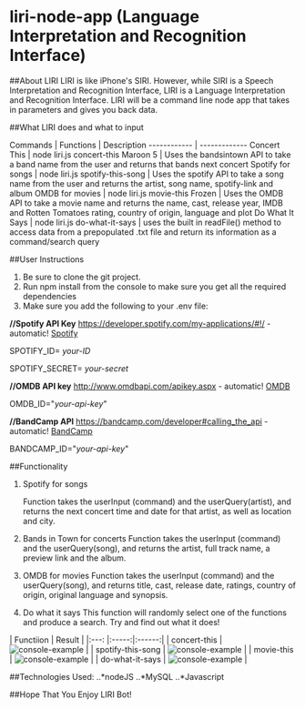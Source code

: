# **liri-node-app (Language Interpretation and Recognition Interface)**

##About LIRI
LIRI is like iPhone's SIRI. However, while SIRI is a Speech Interpretation and Recognition Interface, LIRI is a Language Interpretation and Recognition Interface. LIRI will be a command line node app that takes in parameters and gives you back data.

##What LIRI does and what to input

Commands | Functions | Description
------------ | -------------
Concert This | node liri.js concert-this Maroon 5 | Uses the bandsintown API to take a band name from the user and returns that bands next concert
Spotify for songs | node liri.js spotify-this-song | Uses the spotify API to take a song name from the user and returns the artist, song name, spotify-link and album
OMDB for movies | node liri.js movie-this Frozen | Uses the OMDB API to take a movie name and returns the name, cast, release year, IMDB and Rotten Tomatoes rating, country of origin, language and plot
Do What It Says | node liri.js do-what-it-says | uses the built in readFile() method to access data from a prepopulated .txt file and return its information as a command/search query

##User Instructions
1. Be sure to clone the git project.
2. Run npm install from the console to make sure you get all the required dependencies
3. Make sure you add the following to your .env file:

**//Spotify API Key**
https://developer.spotify.com/my-applications/#!/ - automatic!
[Spotify](https://developer.spotify.com/my-applications/#!/)

SPOTIFY_ID= _your-ID_

SPOTIFY_SECRET= _your-secret_

**//OMDB API key**
http://www.omdbapi.com/apikey.aspx - automatic!
[OMDB](http://www.omdbapi.com/apikey.aspx)

OMDB_ID="_your-api-key_"

**//BandCamp API**
https://bandcamp.com/developer#calling_the_api - automatic!
[BandCamp](https://bandcamp.com/developer#calling_the_api)

BANDCAMP_ID="_your-api-key_"

##Functionality

1. Spotify for songs

    Function takes the userInput (command) and the userQuery(artist), and returns the next concert time and date for that artist, as well as location and city.

2. Bands in Town for concerts
    Function takes the userInput (command) and the userQuery(song), and returns the artist, full track name, a preview link and the album.

3. OMDB for movies
    Function takes the userInput (command) and the userQuery(song), and returns title, cast, release date, ratings, country of origin, original language and synopsis. 

4. Do what it says
    This function will randomly select one of the functions and produce a search. Try and find out what it does!

| Functiion | Result | 
|:---: |:-----:|:------:| 
| concert-this | ![console-example](img/concert-this-entry.gif) |
| spotify-this-song | ![console-example](img/spotify-this-entry.gif) | 
| movie-this | ![console-example](img/movie-this-entry.gif) | 
| do-what-it-says | ![console-example](img/random-entry.gif) | 


##Technologies Used:
..*nodeJS
..*MySQL
..*Javascript

##Hope That You Enjoy LIRI Bot!
